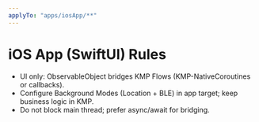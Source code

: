 ```yaml
---
applyTo: "apps/iosApp/**"
---
```


# iOS App (SwiftUI) Rules
- UI only: ObservableObject bridges KMP Flows (KMP-NativeCoroutines or callbacks).
- Configure Background Modes (Location + BLE) in app target; keep business logic in KMP.
- Do not block main thread; prefer async/await for bridging.